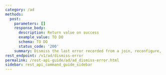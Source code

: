 ```yaml
---
category: /ad
methods:
  post:
    parameters: []
    response_body:
      description: Return value on success
      example_value: TO DO
      schema: TO DO
      status_code: '200'
    summary: Dismiss the last error recorded from a join, reconfigure, or leave operation.
rest_endpoint: /v1/ad/dismiss-error
permalink: /rest-api-guide/ad/ad_dismiss-error.html
sidebar: rest_api_command_guide_sidebar
---
```

